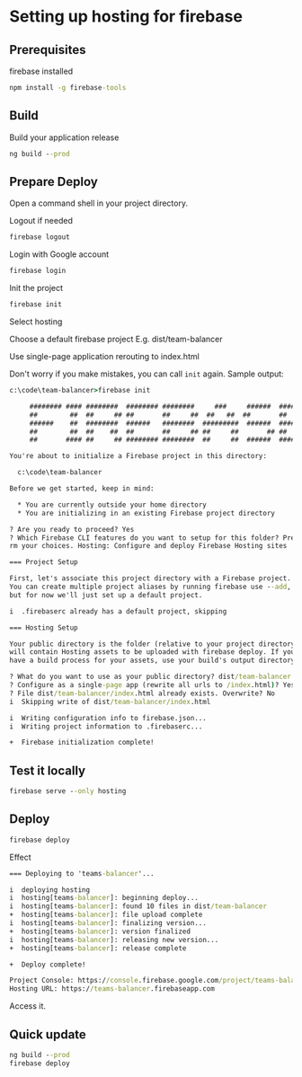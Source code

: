 # Setting up hosting for firebase

## Prerequisites

firebase installed

```cmd
npm install -g firebase-tools
```

## Build

Build your application release

```cmd
ng build --prod
```

## Prepare Deploy

Open a command shell in your project directory.

Logout if needed

```cmd
firebase logout
```

Login with Google account

```cmd
firebase login
```

Init the project

```cmd
firebase init
```

Select hosting

Choose a default firebase project
E.g.
dist/team-balancer

Use single-page application rerouting to index.html

Don't worry if you make mistakes, you can call `init` again.
Sample output:

```cmd
c:\code\team-balancer>firebase init

     ######## #### ########  ######## ########     ###     ######  ########
     ##        ##  ##     ## ##       ##     ##  ##   ##  ##       ##
     ######    ##  ########  ######   ########  #########  ######  ######
     ##        ##  ##    ##  ##       ##     ## ##     ##       ## ##
     ##       #### ##     ## ######## ########  ##     ##  ######  ########

You're about to initialize a Firebase project in this directory:

  c:\code\team-balancer

Before we get started, keep in mind:

  * You are currently outside your home directory
  * You are initializing in an existing Firebase project directory

? Are you ready to proceed? Yes
? Which Firebase CLI features do you want to setup for this folder? Press Space to select features, then Enter to confi
rm your choices. Hosting: Configure and deploy Firebase Hosting sites

=== Project Setup

First, let's associate this project directory with a Firebase project.
You can create multiple project aliases by running firebase use --add,
but for now we'll just set up a default project.

i  .firebaserc already has a default project, skipping

=== Hosting Setup

Your public directory is the folder (relative to your project directory) that
will contain Hosting assets to be uploaded with firebase deploy. If you
have a build process for your assets, use your build's output directory.

? What do you want to use as your public directory? dist/team-balancer
? Configure as a single-page app (rewrite all urls to /index.html)? Yes
? File dist/team-balancer/index.html already exists. Overwrite? No
i  Skipping write of dist/team-balancer/index.html

i  Writing configuration info to firebase.json...
i  Writing project information to .firebaserc...

+  Firebase initialization complete!
```

## Test it locally

```cmd
firebase serve --only hosting
```

## Deploy

```cmd
firebase deploy
```

Effect

```cmd
=== Deploying to 'teams-balancer'...

i  deploying hosting
i  hosting[teams-balancer]: beginning deploy...
i  hosting[teams-balancer]: found 10 files in dist/team-balancer
+  hosting[teams-balancer]: file upload complete
i  hosting[teams-balancer]: finalizing version...
+  hosting[teams-balancer]: version finalized
i  hosting[teams-balancer]: releasing new version...
+  hosting[teams-balancer]: release complete

+  Deploy complete!

Project Console: https://console.firebase.google.com/project/teams-balancer/overview
Hosting URL: https://teams-balancer.firebaseapp.com
```

Access it.

## Quick update

```cmd
ng build --prod
firebase deploy
```
